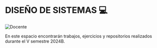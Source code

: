 # DISEÑO DE SISTEMAS  💻
![Docente](https://img.shields.io/badge/Docente-Luis_Angel_Vargas_Narvaez-%23FF8000.svg?style=for-the-badge&logo=Docente)



En este espacio encontrarán trabajos, ejercicios y repositorios realizados durante el V semestre 2024B.